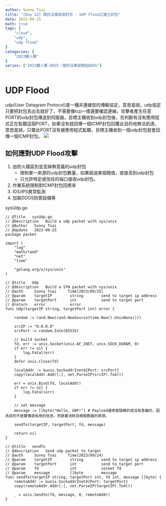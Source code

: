 ```yaml
---
author: Sunny Tsai
title: "[Day 12] 閑的沒事就寫封包 - UDP Flood之建立封包"
date: 2023-09-25
math: true
tags: [
    "cloud",
    "udp",
    "udp flood"
]
categories: [
    "2023鐵人賽"
]
series: ["2023鐵人賽-DDOS：閑的沒事就開始DDOS"]
---
```

# UDP Flood
udp(User Datagram Protocol)是一種非連線型的傳輸協定，意思是說，udp協定只要把封包丟出去就好了，不需要像tcp一樣還要確認連線。攻擊者產生任意PORT的udp封包傳送到伺服器，目標主機收到udp封包後，先判斷有沒有應用程式正在監聽這個PORT，如果沒有就回傳一個ICMP封包回覆此目的地無法到達。意思是說，只要此PORT沒有被應用程式監聽，目標主機收到一個udp封包就會回傳一個ICMP封包。
![](https://imgur.com/6LoWesC.png)

## 如何應對UDP Flood攻擊
1. 由防火牆區別並丟掉無意義的udp封包
    * 限制單一來源的udp封包數量，如果超過某個閥值，直接丟到udp封包
    * 只允許特定或信任的端口接收udp封包。
2. 作業系統限制對ICMP封包回應率
3. IDS/IPS異常監測
4. 加裝DDOS防禦設備等

sysUdp.go
```
// @Title   sysUdp.go
// @Description   Build a udp packet with sys/unix
// @Author   Sunny Tsai
// @Update   2023-09-25
package packet

import (
	"log"
	"math/rand"
	"net"
	"time"

	"golang.org/x/sys/unix"
)

// @title   Udp
// @description   Build a SYN packet with sys/unix
// @auth     Sunny Tsai     Time(2023/09/25)
// @param    targetIP        string        send to target ip address
// @param    targetPort      int           send to target port
// @return   error           error
func Udp(targetIP string, targetPort int) error {

	random := rand.New(rand.NewSource(time.Now().UnixNano()))

	srcIP := "0.0.0.0"
	srcPort := random.Intn(65535)

	// build socket
	fd, err := unix.Socket(unix.AF_INET, unix.SOCK_DGRAM, 0)
	if err != nil {
		log.Fatal(err)
	}
	defer unix.Close(fd)

	localAddr := &unix.SockaddrInet4{Port: srcPort}
	copy(localAddr.Addr[:], net.ParseIP(srcIP).To4())

	err = unix.Bind(fd, localAddr)
	if err != nil {
		log.Fatal(err)
	}

	// set message
	message := []byte("Hello, UDP!") # Payload通常是隨機的或沒有意義的，因為目的不是要傳遞有用的信息，而是要消耗目標服務器的資源。

	sendTo(targetIP, targetPort, fd, message)

	return nil
}

// @title   sendTo
// @description   Send udp packet to target
// @auth     Sunny Tsai     Time(2023/09/24)
// @param    targetIP        string        send to target ip address
// @param    targetPort      int           send to target port
// @param    fd              int           socket fd
// @param    message         []byte        message
func sendTo(targetIP string, targetPort int, fd int, message []byte) {
	remoteAddr := &unix.SockaddrInet4{Port: targetPort}
	copy(remoteAddr.Addr[:], net.ParseIP(targetIP).To4())

	_ = unix.Sendto(fd, message, 0, remoteAddr)
}
```
